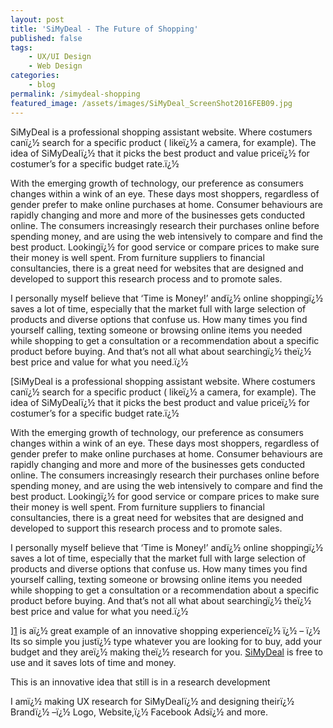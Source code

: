 ```yaml
---
layout: post
title: 'SiMyDeal - The Future of Shopping'
published: false
tags:
    - UX/UI Design
    - Web Design
categories:
    - blog
permalink: /simydeal-shopping
featured_image: /assets/images/SiMyDeal_ScreenShot2016FEB09.jpg
---
```

SiMyDeal is a professional shopping assistant website. Where costumers canï¿½ search for a specific product ( likeï¿½ a camera, for example). The idea of SiMyDealï¿½ that it picks the best product and value priceï¿½ for costumer&#8217;s for a specific budget rate.ï¿½ 

With the emerging growth of technology, our preference as consumers changes within a wink of an eye. These days most shoppers, regardless of gender prefer to make online purchases at home. Consumer behaviours are rapidly changing and more and more of the businesses gets conducted online. The consumers increasingly research their purchases online before spending money, and are using the web intensively to compare and find the best product. Lookingï¿½ for good service or compare prices to make sure their money is well spent. From furniture suppliers to financial consultancies, there is a great need for websites that are designed and developed to support this research process and to promote sales.

I personally myself believe that &#8216;Time is Money!&#8217; andï¿½ online shoppingï¿½ saves a lot of time, especially that the market full with large selection of products and diverse options that confuse us. How many times you find yourself calling, texting someone or browsing online items you needed while shopping to get a consultation or a recommendation about a specific product before buying. And that&#8217;s not all what about searchingï¿½ theï¿½ best price and value for what you need.ï¿½ 

[SiMyDeal is a professional shopping assistant website. Where costumers canï¿½ search for a specific product ( likeï¿½ a camera, for example). The idea of SiMyDealï¿½ that it picks the best product and value priceï¿½ for costumer&#8217;s for a specific budget rate.ï¿½ 

With the emerging growth of technology, our preference as consumers changes within a wink of an eye. These days most shoppers, regardless of gender prefer to make online purchases at home. Consumer behaviours are rapidly changing and more and more of the businesses gets conducted online. The consumers increasingly research their purchases online before spending money, and are using the web intensively to compare and find the best product. Lookingï¿½ for good service or compare prices to make sure their money is well spent. From furniture suppliers to financial consultancies, there is a great need for websites that are designed and developed to support this research process and to promote sales.

I personally myself believe that &#8216;Time is Money!&#8217; andï¿½ online shoppingï¿½ saves a lot of time, especially that the market full with large selection of products and diverse options that confuse us. How many times you find yourself calling, texting someone or browsing online items you needed while shopping to get a consultation or a recommendation about a specific product before buying. And that&#8217;s not all what about searchingï¿½ theï¿½ best price and value for what you need.ï¿½ 

][1] is aï¿½ great example of an innovative shopping experienceï¿½ ï¿½ &#8211; ï¿½ Its so simple you justï¿½ type whatever you are looking for to buy, add your budget and they areï¿½ making theï¿½ research for you. [SiMyDeal][1] is free to use and it saves lots of time and money.

This is an innovative idea that still is in a research development





I amï¿½ making UX research for SiMyDealï¿½ and designing theirï¿½ Brandï¿½ &#8211;ï¿½ Logo, Website,ï¿½ Facebook Adsï¿½ and more.

  

 [1]: http://www.simydeal.com